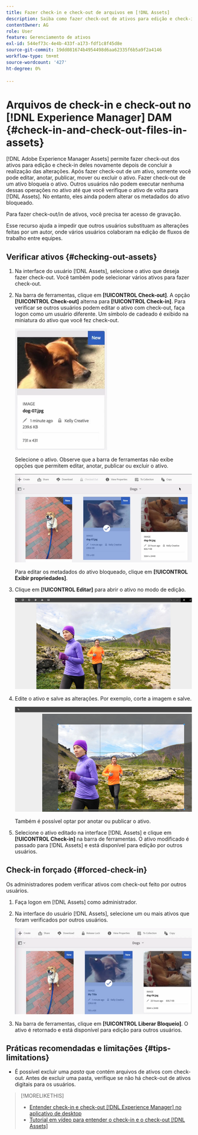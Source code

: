 ```yaml
---
title: Fazer check-in e check-out de arquivos em [!DNL Assets]
description: Saiba como fazer check-out de ativos para edição e check-in deles novamente depois que as alterações forem concluídas.
contentOwner: AG
role: User
feature: Gerenciamento de ativos
exl-id: 544ef73c-4e4b-433f-a173-fdf1c8f45d8e
source-git-commit: 19dd081674b4954498d6aa62335f6b5a9f2a4146
workflow-type: tm+mt
source-wordcount: '427'
ht-degree: 0%

---
```


# Arquivos de check-in e check-out no [!DNL Experience Manager] DAM {#check-in-and-check-out-files-in-assets}

[!DNL Adobe Experience Manager Assets] permite fazer check-out dos ativos para edição e check-in deles novamente depois de concluir a realização das alterações. Após fazer check-out de um ativo, somente você pode editar, anotar, publicar, mover ou excluir o ativo. Fazer check-out de um ativo bloqueia o ativo. Outros usuários não podem executar nenhuma dessas operações no ativo até que você verifique o ativo de volta para [!DNL Assets]. No entanto, eles ainda podem alterar os metadados do ativo bloqueado.

Para fazer check-out/in de ativos, você precisa ter acesso de gravação.

Esse recurso ajuda a impedir que outros usuários substituam as alterações feitas por um autor, onde vários usuários colaboram na edição de fluxos de trabalho entre equipes.

## Verificar ativos {#checking-out-assets}

1. Na interface do usuário [!DNL Assets], selecione o ativo que deseja fazer check-out. Você também pode selecionar vários ativos para fazer check-out.
1. Na barra de ferramentas, clique em **[!UICONTROL Check-out]**. A opção **[!UICONTROL Check-out]** alterna para **[!UICONTROL Check-in]**.
Para verificar se outros usuários podem editar o ativo com check-out, faça logon como um usuário diferente. Um símbolo de cadeado é exibido na miniatura do ativo que você fez check-out.

   ![chlimage_1-471](assets/chlimage_1-471.png)

   Selecione o ativo. Observe que a barra de ferramentas não exibe opções que permitem editar, anotar, publicar ou excluir o ativo.

   ![chlimage_1-472](assets/chlimage_1-472.png)

   Para editar os metadados do ativo bloqueado, clique em **[!UICONTROL Exibir propriedades]**.

1. Clique em **[!UICONTROL Editar]** para abrir o ativo no modo de edição.

   ![chlimage_1-473](assets/chlimage_1-473.png)

1. Edite o ativo e salve as alterações. Por exemplo, corte a imagem e salve.

   ![chlimage_1-474](assets/chlimage_1-474.png)

   Também é possível optar por anotar ou publicar o ativo.

1. Selecione o ativo editado na interface [!DNL Assets] e clique em **[!UICONTROL Check-in]** na barra de ferramentas. O ativo modificado é passado para [!DNL Assets] e está disponível para edição por outros usuários.

## Check-in forçado {#forced-check-in}

Os administradores podem verificar ativos com check-out feito por outros usuários.

1. Faça logon em [!DNL Assets] como administrador.
1. Na interface do usuário [!DNL Assets], selecione um ou mais ativos que foram verificados por outros usuários.

   ![chlimage_1-476](assets/chlimage_1-476.png)

1. Na barra de ferramentas, clique em **[!UICONTROL Liberar Bloqueio]**. O ativo é retornado e está disponível para edição para outros usuários.

## Práticas recomendadas e limitações {#tips-limitations}

* É possível excluir uma *pasta* que contém arquivos de ativos com check-out. Antes de excluir uma pasta, verifique se não há check-out de ativos digitais para os usuários.

>[!MORELIKETHIS]
>
>* [Entender check-in e check-out  [!DNL Experience Manager] no aplicativo de desktop](https://experienceleague.adobe.com/docs/experience-manager-desktop-app/using/using.html#how-app-works2)
>* [Tutorial em vídeo para entender o check-in e o check-out [!DNL Assets]](https://experienceleague.adobe.com/docs/experience-manager-learn/assets/collaboration/check-in-and-check-out.html)

